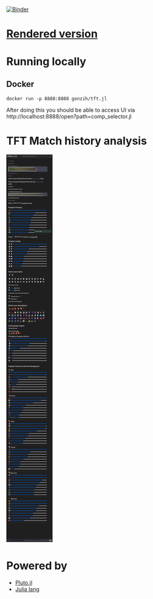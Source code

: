 [![Binder](https://mybinder.org/badge_logo.svg)](https://mybinder.org/v2/gh/Gonzih/tft-meta-analysis/v0.2.2?urlpath=pluto%2Fopen%3Fpath%3Dcomp_selector.jl)

# [Rendered version](https://spontaneous-stroopwafel-0c311e.netlify.app/meta.html)

# Running locally

## Docker

```
docker run -p 8888:8888 gonzih/tft.jl
```

After doing this you should be able to access UI via http://localhost:8888/open?path=comp_selector.jl

# TFT Match history analysis

![Demo](screenshots/demo3.png)

# Powered by 

* [Pluto.jl](https://github.com/fonsp/Pluto.jl)
* [Julia lang](https://julialang.org/)
